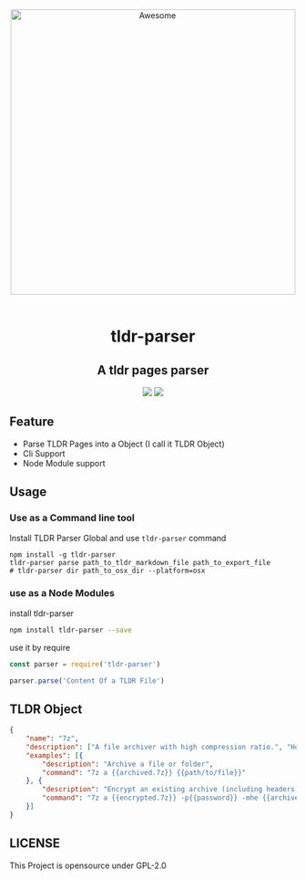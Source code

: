 <div align="center">
    	<img width="500"  src="https://ws4.sinaimg.cn/large/006tNc79ly1fzvgvf24j1j30p00anq2x.jpg" alt="Awesome">
        <br>
	    <br>
        <h1>tldr-parser</h1>
        <h2>A tldr pages parser</h2>
        <p> <img src="https://img.shields.io/travis/com/bestony/tldr-parser.svg?style=popout-square"> <img src="https://img.shields.io/appveyor/ci/bestony/tldr-parser.svg?style=popout-square">
    </p>
</div>

## Feature

- Parse TLDR Pages into a Object (I call it  TLDR Object)
- Cli Support
- Node Module support


## Usage

### Use as a Command line tool

Install TLDR Parser Global and use `tldr-parser` command 

```
npm install -g tldr-parser
tldr-parser parse path_to_tldr_markdown_file path_to_export_file
# tldr-parser dir path_to_osx_dir --platform=osx
```



### use as a Node Modules

install tldr-parser

```bash
npm install tldr-parser --save
```

use it by require

```javascript
const parser = require('tldr-parser')

parser.parse('Content Of a TLDR File')
```


## TLDR Object

```json
{
    "name": "7z",
    "description": ["A file archiver with high compression ratio.", "Homepage: <https://www.7-zip.org/>."],
    "examples": [{
        "description": "Archive a file or folder",
        "command": "7z a {{archived.7z}} {{path/to/file}}"
    }, {
        "description": "Encrypt an existing archive (including headers)",
        "command": "7z a {{encrypted.7z}} -p{{password}} -mhe {{archived.7z}}"
    }]
}
```


## LICENSE

This Project is opensource under GPL-2.0
